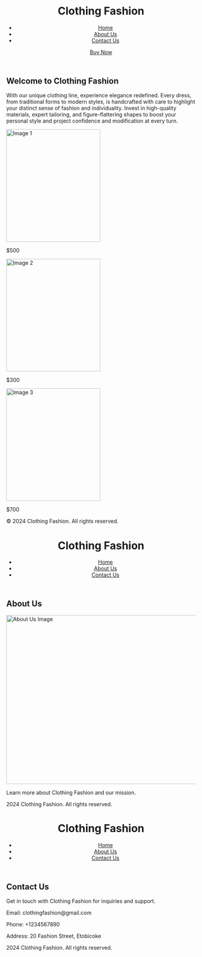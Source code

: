 <!DOCTYPE html>
<html lang="en">
<head>
  <meta charset="UTF-8">
  <meta name="viewport" content="width=device-width, initial-scale=1.0">
  <title>Clothing Fashion - Home</title>
  <link rel="stylesheet" href="styles.css">
</head>
<body>
  <header>
    <div class="container">
      <h1>Clothing Fashion</h1>
      <nav>
        <ul>
          <li><a href="index.html">Home</a></li>
          <li><a href="about.html">About Us</a></li>
          <li><a href="contact.html">Contact Us</a></li>
        </ul>
      </nav>
    </div>
    <div class="buy-now">
      <a href="#" class="btn">Buy Now</a>
    </div>
  </header>
 <section class="main-content">
    <div class="container">
      <h2>Welcome to Clothing Fashion</h2>
    </div>
    <p>With our unique clothing line, experience elegance redefined. Every dress, from traditional forms to modern styles, is handcrafted with care to highlight your distinct sense of fashion and individuality. Invest in high-quality materials, expert tailoring, and figure-flattering shapes to boost your personal style and project confidence and modification at every turn.</p>
    </div>
      <div class="image-container">
        <div class="image-item">
          <img src="dress 1.jpg" alt="Image 1"style="width:250px; height:300px">
          <p>$500</p>
        </div>
        <div class="image-item">
          <img src="dress 2.jpg" alt="Image 2"style="width:250px; height:300px">
          <p>$300</p>
        </div>
        <div class="image-item">
          <img src="dress 3.jpg" alt="Image 3"style="width:250px; height:300px">
          <p>$700</p>
        </div>
     
  </section>

  <footer>
    <div class="container">
      <p>&copy; 2024 Clothing Fashion. All rights reserved.</p>
    </div>
  </footer>
</body>
</html>
<!DOCTYPE html>
<html lang="en">
<head>
  <meta charset="UTF-8">
  <meta name="viewport" content="width=device-width, initial-scale=1.0">
  <title>Clothing Fashion - About Us</title>
  <link rel="stylesheet" href="styles.css">
</head>
<body>
  <header>
    <div class="container">
      <h1>Clothing Fashion</h1>
      <nav>
        <ul>
          <li><a href="index.html">Home</a></li>
          <li><a href="about.html">About Us</a></li>
          <li><a href="contact.html">Contact Us</a></li>
        </ul>
      </nav>
    </div>
  </header>
  
  <section class="main-content">
    <div class="container">
      <h2>About Us</h2>
      <img src="store.jpg" alt="About Us Image"style="width:700px; height:450px">
      <p>Learn more about Clothing Fashion and our mission.</p>
    </div>
  </section>

  <footer>
    <div class="container">
      <p>2024 Clothing Fashion. All rights reserved.</p>
    </div>
  </footer>
</body>
</html>
<!DOCTYPE html>
<html lang="en">
<head>
  <meta charset="UTF-8">
  <meta name="viewport" content="width=device-width, initial-scale=1.0">
  <title>Clothing Fashion - Contact Us</title>
  <link rel="stylesheet" href="styles.css">
</head>
<body>
  <header>
    <div class="container">
      <h1>Clothing Fashion</h1>
      <nav>
        <ul>
          <li><a href="index.html">Home</a></li>
          <li><a href="about.html">About Us</a></li>
          <li><a href="contact.html">Contact Us</a></li>
        </ul>
      </nav>
    </div>
  </header>
  
  <section class="main-content">
    <div class="container">
      <h2>Contact Us</h2>
        <p>Get in touch with Clothing Fashion for inquiries and support.</p>
        <p>Email: clothingfashion@gmail.com</p>
        <p>Phone: +1234567890</p>
        <p>Address: 20 Fashion Street, Etobicoke</p>
    </div>
  </section>

  <footer>
    <div class="container">
      <p>2024 Clothing Fashion. All rights reserved.</p>
    </div>
  </footer>
</body>
</html>
